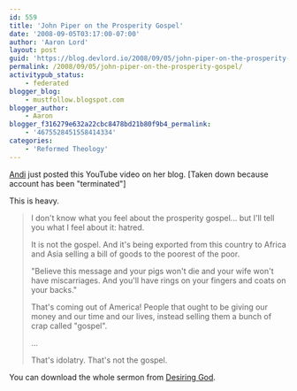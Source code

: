 ```yaml
---
id: 559
title: 'John Piper on the Prosperity Gospel'
date: '2008-09-05T03:17:00-07:00'
author: 'Aaron Lord'
layout: post
guid: 'https://blog.devlord.io/2008/09/05/john-piper-on-the-prosperity-gospel/'
permalink: /2008/09/05/john-piper-on-the-prosperity-gospel/
activitypub_status:
    - federated
blogger_blog:
    - mustfollow.blogspot.com
blogger_author:
    - Aaron
blogger_f316279e632a22cbc8478bd21b80f9b4_permalink:
    - '4675528451558414334'
categories:
    - 'Reformed Theology'
---
```


<!--[youtube http://www.youtube.com/watch?v=PTc_FoELt8s&amp;color1=0xb1b1b1&amp;color2=0xcfcfcf&amp;fs=1] YouTube account "terminated" -->

<a href="http://make-it-do.blogspot.com/2008/09/john-piper-and-prosperity-gospel.html">Andi</a> just posted this YouTube video on her blog. \[Taken down because account has been "terminated"\]

This is heavy.

<blockquote>I don't know what you feel about the prosperity gospel... but I'll tell you what I feel about it: hatred.

It is not the gospel. And it's being exported from this country to Africa and Asia selling a bill of goods to the poorest of the poor.

"Believe this message and your pigs won't die and your wife won't have miscarriages. And you'll have rings on your fingers and coats on your backs."

That's coming out of America! People that ought to be giving our money and our time and our lives, instead selling them a bunch of crap called "gospel".

...

That's idolatry. That's not the gospel.</blockquote>

You can download the whole sermon from <a href="http://www.desiringgod.org/ResourceLibrary/RecentlyAdded/2186_Where_Is_God_UCF/">Desiring God</a>.